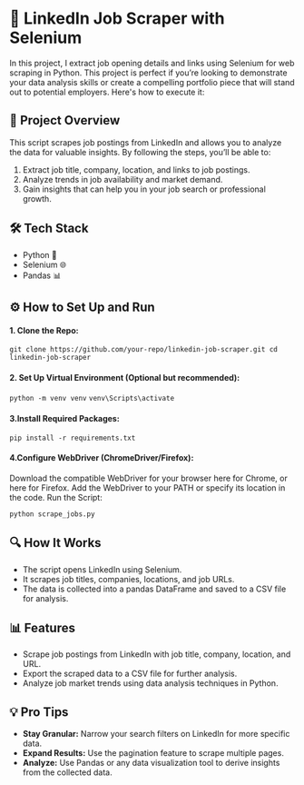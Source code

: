 # 🚀 LinkedIn Job Scraper with Selenium
In this project, I extract job opening details and links using Selenium for web scraping in Python. This project is perfect if you’re looking to demonstrate your data analysis skills or create a compelling portfolio piece that will stand out to potential employers. Here's how to execute it:

## 📌 Project Overview
This script scrapes job postings from LinkedIn and allows you to analyze the data for valuable insights. By following the steps, you’ll be able to:

1. Extract job title, company, location, and links to job postings.
2. Analyze trends in job availability and market demand.
3. Gain insights that can help you in your job search or professional growth.
## 🛠️ Tech Stack
* Python 🐍
* Selenium 🌐
* Pandas 📊
  
## ⚙️ How to Set Up and Run
#### 1. Clone the Repo:

`git clone https://github.com/your-repo/linkedin-job-scraper.git
cd linkedin-job-scraper`

#### 2. Set Up Virtual Environment (Optional but recommended):
 
`python -m venv venv`
`venv\Scripts\activate`

#### 3.Install Required Packages:
 
`pip install -r requirements.txt`

#### 4.Configure WebDriver (ChromeDriver/Firefox):

Download the compatible WebDriver for your browser here for Chrome, or here for Firefox.
Add the WebDriver to your PATH or specify its location in the code.
Run the Script:
 
`python scrape_jobs.py`

## 🔍 How It Works
* The script opens LinkedIn using Selenium.
* It scrapes job titles, companies, locations, and job URLs.
* The data is collected into a pandas DataFrame and saved to a CSV file for analysis.
## 📊 Features
* Scrape job postings from LinkedIn with job title, company, location, and URL.
* Export the scraped data to a CSV file for further analysis.
* Analyze job market trends using data analysis techniques in Python.
## 💡 Pro Tips
* **Stay Granular:** Narrow your search filters on LinkedIn for more specific data.
* **Expand Results:** Use the pagination feature to scrape multiple pages.
* **Analyze:** Use Pandas or any data visualization tool to derive insights from the collected data.
